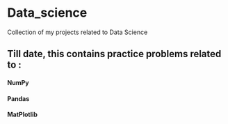 # Data_science
Collection of my projects related to Data Science


## Till date, this contains practice problems related to :
#### NumPy
#### Pandas
#### MatPlotlib
